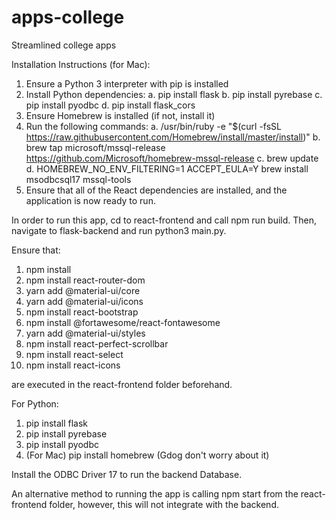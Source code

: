 # apps-college
Streamlined college apps


Installation Instructions (for Mac): 
1. Ensure a Python 3 interpreter with pip is installed
2. Install Python dependencies:
    a. pip install flask
    b. pip install pyrebase
    c. pip install pyodbc
    d. pip install flask_cors
3. Ensure Homebrew is installed (if not, install it)
4. Run the following commands:
    a. /usr/bin/ruby -e "$(curl -fsSL https://raw.githubusercontent.com/Homebrew/install/master/install)"
    b. brew tap microsoft/mssql-release https://github.com/Microsoft/homebrew-mssql-release
    c. brew update
    d. HOMEBREW_NO_ENV_FILTERING=1 ACCEPT_EULA=Y brew install msodbcsql17 mssql-tools
5. Ensure that all of the React dependencies are installed, and the application is now ready to run.

In order to run this app, cd to react-frontend and call npm run build.
Then, navigate to flask-backend and run python3 main.py.

Ensure that:
1. npm install 
2. npm install react-router-dom
3. yarn add @material-ui/core
4. yarn add @material-ui/icons
5. npm install react-bootstrap
6. npm install @fortawesome/react-fontawesome
7. yarn add @material-ui/styles
8. npm install react-perfect-scrollbar
9. npm install react-select
10. npm install react-icons

are executed in the react-frontend folder beforehand. 

For Python:
1. pip install flask
2. pip install pyrebase
3. pip install pyodbc
4. (For Mac) pip install homebrew (Gdog don't worry about it)

Install the ODBC Driver 17 to run the backend Database.

An alternative method to running the app is calling npm start from the react-frontend folder, however, this will not integrate with the backend.
